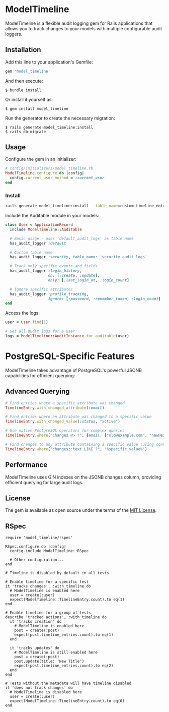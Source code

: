 # ModelTimeline

ModelTimeline is a flexible audit logging gem for Rails applications that allows you to track changes to your models with multiple configurable audit loggers.



## Installation

Add this line to your application's Gemfile:

```ruby
gem 'model_timeline'
```

And then execute:

```
$ bundle install
```

Or install it yourself as:

```
$ gem install model_timeline
```

Run the generator to create the necessary migration:

```
$ rails generate model_timeline:install
$ rails db:migrate
```

## Usage

Configure the gem in an initializer:

```ruby
# config/initializers/model_timeline.rb
ModelTimeline.configure do |config|
  config.current_user_method = :current_user
end
```

### Install

```bash
rails generate model_timeline:install --table_name=custom_timeline_entries
```

Include the Auditable module in your models:

```ruby
class User < ApplicationRecord
  include ModelTimeline::Auditable

  # Basic usage - uses 'default_audit_logs' as table name
  has_audit_logger :default

  # Custom table name
  has_audit_logger :security, table_name: 'security_audit_logs'

  # Track only specific events and fields
  has_audit_logger :login_history,
                   on: [:create, :update],
                   only: [:last_login_at, :login_count]

  # Ignore specific attributes
  has_audit_logger :profile_tracking,
                   ignore: [:password, :remember_token, :login_count]
end
```

Access the logs:

```ruby
user = User.find(1)

# Get all audit logs for a user
logs = ModelTimeline::AuditInstance.for_auditable(user)

```

# PostgreSQL-Specific Features

ModelTimeline takes advantage of PostgreSQL's powerful JSONB capabilities for efficient querying:

## Advanced Querying

```ruby
# Find entries where a specific attribute was changed
TimelineEntry.with_changed_attribute(:email)

# Find entries where an attribute was changed to a specific value
TimelineEntry.with_changed_value(:status, "active")

# Use native PostgreSQL operators for complex queries
TimelineEntry.where("changes @> ?", {email: ["old@example.com", "new@example.com"]}.to_json)

# Find changes to any attribute containing a specific value (using containment)
TimelineEntry.where("changes::text LIKE ?", "%specific_value%")
```

## Performance

ModelTimeline uses GIN indexes on the JSONB changes column, providing efficient querying for large audit logs.

## License

The gem is available as open source under the terms of the [MIT License](https://opensource.org/licenses/MIT).

## RSpec

```
require 'model_timeline/rspec'

RSpec.configure do |config|
  config.include ModelTimeline::RSpec

  # Other configuration...
end
```

```
# Timeline is disabled by default in all tests

# Enable timeline for a specific test
it 'tracks changes', :with_timeline do
  # ModelTimeline is enabled here
  user = create(:user)
  expect(ModelTimeline::TimelineEntry.count).to eq(1)
end

# Enable timeline for a group of tests
describe 'tracked actions', :with_timeline do
  it 'tracks creation' do
    # ModelTimeline is enabled here
    post = create(:post)
    expect(post.timeline_entries.count).to eq(1)
  end

  it 'tracks updates' do
    # ModelTimeline is still enabled here
    post = create(:post)
    post.update(title: 'New Title')
    expect(post.timeline_entries.count).to eq(2)
  end
end

# Tests without the metadata will have timeline disabled
it 'does not track changes' do
  # ModelTimeline is disabled here
  user = create(:user)
  expect(ModelTimeline::TimelineEntry.count).to eq(0)
end
```
